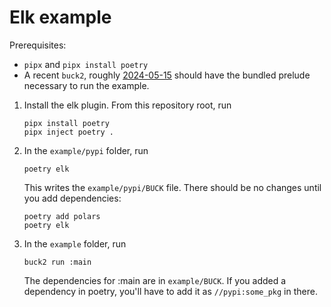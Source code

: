 # Elk example

Prerequisites:
- `pipx` and `pipx install poetry`
- A recent `buck2`, roughly 
  [2024-05-15](https://github.com/facebook/buck2/releases/tag/2024-05-15) 
  should have the bundled prelude necessary to run the example.

1. Install the elk plugin. From this repository root, run

       pipx install poetry
       pipx inject poetry .

2. In the `example/pypi` folder, run

       poetry elk

   This writes the `example/pypi/BUCK` file.
   There should be no changes until you add dependencies:

       poetry add polars
       poetry elk

3. In the `example` folder, run

       buck2 run :main

   The dependencies for :main are in `example/BUCK`.
   If you added a dependency in poetry, you'll have to add it as 
   `//pypi:some_pkg` in there.
